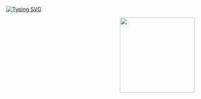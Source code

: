 [![Typing SVG](https://readme-typing-svg.herokuapp.com?font=Fira+Code&pause=1000&width=435&lines=Hi%2C+everyone!+I'm+Ali+Abdelmonem)](https://git.io/typing-svg)

<img src="https://www.google.com/url?sa=i&url=https%3A%2F%2Fwallpapers-clan.com%2Fdesktop-wallpapers%2Fdragon-ball-goku-sparks-gif%2F&psig=AOvVaw0M7uHqVpkktBPJkSweWzVo&ust=1733500873223000&source=images&cd=vfe&opi=89978449&ved=0CBMQjRxqFwoTCLC64JCAkYoDFQAAAAAdAAAAABAK" align="right" width="200">
